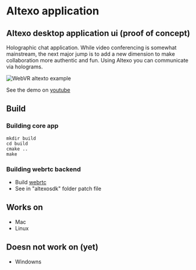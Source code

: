 # Altexo application #

## Altexo desktop application ui (proof of concept) ##

Holographic chat application. While video conferencing is somewhat mainstream, the next major jump is to add a new dimension to make collaboration more authentic and fun. Using Altexo you can communicate via holograms.

![WebVR altexto example](https://github.com/xorsnn/altexo/blob/master/media/WebVR.gif)

See the demo on [youtube](https://youtu.be/hpWKITMRGRw)

## Build ##
### Building core app ###
```
mkdir build
cd build
cmake ..
make
```
### Building webrtc backend ###
*   Build [webrtc](https://webrtc.org/native-code/development/)
*   See in "altexosdk" folder patch file 

## Works on ##

-   Mac
-   Linux

## Doesn not work on (yet) ##

-   Windowns
